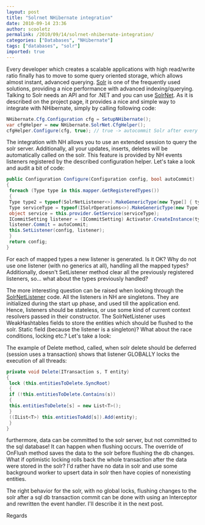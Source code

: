 ```yaml
---
layout: post
title: "Solrnet NHibernate integration"
date: 2010-09-14 23:36
author: scooletz
permalink: /2010/09/14/solrnet-nhibernate-integration/
categories: ["Databases", "NHibernate"]
tags: ["databases", "solr"]
imported: true
---
```


Every developer which creates a scalable applications with high read/write ratio finally has to move to some query oriented storage, which allows almost instant, advanced querying. [Solr](http://lucene.apache.org/solr/ "Solr") is one of the frequently used solutions, providing a nice performance with advanced indexing/querying. Talking to Solr needs an API and for .NET and you can use [SolrNet](http://code.google.com/p/solrnet/ "SolrNet"). As it is described on the project page, it provides a nice and simple way to integrate with NHibernate, simply by calling following code:

```csharp
NHibernate.Cfg.Configuration cfg = SetupNHibernate();
var cfgHelper = new NHibernate.SolrNet.CfgHelper();
cfgHelper.Configure(cfg, true); // true -> autocommit Solr after every operation (not really recommended)
```

The integration with NH allows you to use an extended session to query the solr server. Additionally, all your updates, inserts, deletes will be automatically called on the solr. This feature is provided by NH events listeners registered by the described configuration helper. Let's take a look and audit a bit of code:

```csharp
public Configuration Configure(Configuration config, bool autoCommit)
{
 foreach (Type type in this.mapper.GetRegisteredTypes())
 {
 Type type2 = typeof(SolrNetListener<>).MakeGenericType(new Type[] { type });
 Type serviceType = typeof(ISolrOperations<>).MakeGenericType(new Type[] { type });
 object service = this.provider.GetService(serviceType);
 ICommitSetting listener = (ICommitSetting) Activator.CreateInstance(type2, new object[] { service });
 listener.Commit = autoCommit;
 this.SetListener(config, listener);
 }
 return config;
}
```

For each of mapped types a new listener is generated. Is it OK? Why do not use one listener (with no generics at all), handling all the mapped types?
Additionally, doesn't SetListener method clear all the previously registered listeners, so... what about the types previously handled?

The more interesting question can be raised when looking through the [SolrNetListener<T>](http://github.com/mausch/SolrNet/blob/master/NHibernate.SolrNet/Impl/SolrNetListener.cs "SolrNetListener<t>")</t> code. All the listeners in NH are singletons. They are initialized during the start up phase, and used till the application end. Hence, listeners should be stateless, or use some kind of current context resolvers passed in their constructor. The SolrNetListener uses WeakHashtables fields to store the entities which should be flushed to the solr. Static field (because the listener is a singleton)? What about the race conditions, locking etc.? Let's take a look:

The example of Delete method, called, when solr delete should be deferred (session uses a transaction) shows that listener GLOBALLY locks the execution of all threads:

```csharp
private void Delete(ITransaction s, T entity)
{
 lock (this.entitiesToDelete.SyncRoot)
 {
 if (!this.entitiesToDelete.Contains(s))
 {
 this.entitiesToDelete[s] = new List<T>();
 }
 ((IList<T>) this.entitiesToAdd[s]).Add(entity);
 }
}
```

furthermore, data can be committed to the solr server, but not committed to the sql database! It can happen when flushing occurs. The override of OnFlush method saves the data to the solr before flushing the db changes.
What if optimistic locking rolls back the whole transaction after the data were stored in the solr? I'd rather have no data in solr and use some background worker to upsert data in solr then have copies of nonexisting entities.

The right behavior for the solr, with no global locks, flushing changes to the solr after a sql db transaction commit can be done with using an Interceptor and rewritten the event handler. I'll describe it in the next post.

Regards
